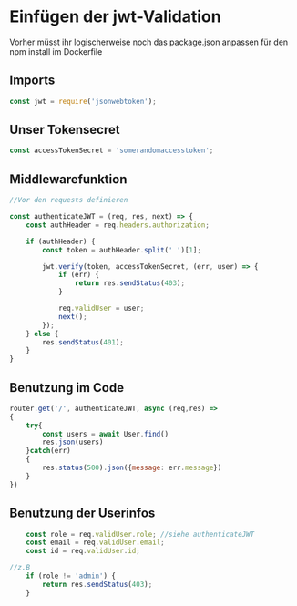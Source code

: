 # Einfügen der jwt-Validation
Vorher müsst ihr logischerweise noch das package.json anpassen für den npm install im Dockerfile
## Imports
```js
const jwt = require('jsonwebtoken');
```
## Unser Tokensecret
```js
const accessTokenSecret = 'somerandomaccesstoken';
```
## Middlewarefunktion
```js
//Vor den requests definieren

const authenticateJWT = (req, res, next) => {
    const authHeader = req.headers.authorization;

    if (authHeader) {
        const token = authHeader.split(' ')[1];

        jwt.verify(token, accessTokenSecret, (err, user) => {
            if (err) {
                return res.sendStatus(403);
            }

            req.validUser = user;
            next();
        });
    } else {
        res.sendStatus(401);
    }
}
```

## Benutzung im Code 
```js
router.get('/', authenticateJWT, async (req,res) =>
{
    try{
        const users = await User.find()
        res.json(users)
    }catch(err)
    {
        res.status(500).json({message: err.message})
    }
})
```

## Benutzung der Userinfos
```js
    const role = req.validUser.role; //siehe authenticateJWT
    const email = req.validUser.email;
    const id = req.validUser.id;

//z.B
    if (role != 'admin') {
        return res.sendStatus(403);
    }
```
